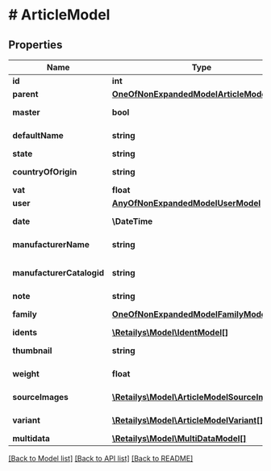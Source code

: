 # # ArticleModel

## Properties

Name | Type | Description | Notes
------------ | ------------- | ------------- | -------------
**id** | **int** | ID. | [optional]
**parent** | [**OneOfNonExpandedModelArticleModel**](OneOfNonExpandedModelArticleModel.md) | Parent Article. | [optional]
**master** | **bool** | Is Master Article. | [optional]
**defaultName** | **string** | Article default name. | [optional]
**state** | **string** | Article state. | [optional]
**countryOfOrigin** | **string** | Article country of origin. | [optional]
**vat** | **float** | Article vat. | [optional]
**user** | [**AnyOfNonExpandedModelUserModel**](AnyOfNonExpandedModelUserModel.md) | User. | [optional]
**date** | **\DateTime** | Date of article creation. | [optional]
**manufacturerName** | **string** | Manufacturer&#39;s name. | [optional]
**manufacturerCatalogid** | **string** | Manufacturer&#39;s article identifier. | [optional]
**note** | **string** | Article note. | [optional]
**family** | [**OneOfNonExpandedModelFamilyModel**](OneOfNonExpandedModelFamilyModel.md) | Family of the article. | [optional]
**idents** | [**\Retailys\Model\IdentModel[]**](IdentModel.md) |  | [optional]
**thumbnail** | **string** | Article thumbnail. | [optional]
**weight** | **float** | Article weight in kilogram. | [optional]
**sourceImages** | [**\Retailys\Model\ArticleModelSourceImages[]**](ArticleModelSourceImages.md) | Article source images. | [optional]
**variant** | [**\Retailys\Model\ArticleModelVariant[]**](ArticleModelVariant.md) | Article Variant Set and Value. | [optional]
**multidata** | [**\Retailys\Model\MultiDataModel[]**](MultiDataModel.md) |  | [optional]

[[Back to Model list]](../../README.md#models) [[Back to API list]](../../README.md#endpoints) [[Back to README]](../../README.md)
